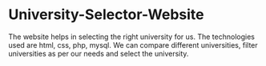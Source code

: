 # University-Selector-Website
The website helps in selecting the right university for us. The technologies used are html, css, php, mysql. We can compare different universities, filter universities as per our needs and select the university.
